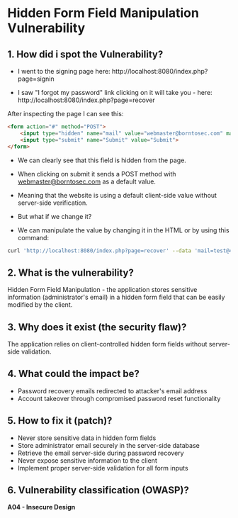 # Hidden Form Field Manipulation Vulnerability

## 1. How did i spot the Vulnerability?

- I went to the signing page here: http://localhost:8080/index.php?page=signin

- I saw "I forgot my password" link clicking on it will take you - here: http://localhost:8080/index.php?page=recover

After inspecting the page I can see this:

```html
<form action="#" method="POST">
    <input type="hidden" name="mail" value="webmaster@borntosec.com" maxlength="15">
    <input type="submit" name="Submit" value="Submit">
</form>
```

- We can clearly see that this field is hidden from the page.

- When clicking on submit it sends a POST method with webmaster@borntosec.com as a default value.

- Meaning that the website is using a default client-side value without server-side verification.

- But what if we change it?

- We can manipulate the value by changing it in the HTML or by using this command:

```bash
curl 'http://localhost:8080/index.php?page=recover' --data 'mail=test@42.fr&Submit=Submit' | grep flag
```

## 2. What is the vulnerability?

Hidden Form Field Manipulation - the application stores sensitive information (administrator's email) in a hidden form field that can be easily modified by the client.

## 3. Why does it exist (the security flaw)?

The application relies on client-controlled hidden form fields without server-side validation. 

## 4. What could the impact be?

- Password recovery emails redirected to attacker's email address
- Account takeover through compromised password reset functionality


## 5. How to fix it (patch)?

- Never store sensitive data in hidden form fields
- Store administrator email securely in the server-side database
- Retrieve the email server-side during password recovery
- Never expose sensitive information to the client
- Implement proper server-side validation for all form inputs


## 6. Vulnerability classification (OWASP)?

**A04 - Insecure Design**